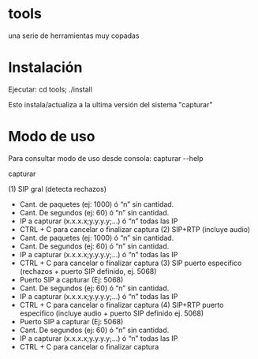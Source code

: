 # tools
una serie de herramientas muy copadas

# Instalación

Ejecutar:
cd tools; ./install

Esto instala/actualiza a la ultima versión del sistema "capturar"

# Modo de uso

Para consultar modo de uso desde consola:
capturar --help

capturar

(1) SIP gral (detecta rechazos)
- Cant. de paquetes (ej: 1000) ó “n” sin cantidad.
- Cant. De segundos (ej: 60) ó “n” sin cantidad.
- IP a capturar (x.x.x.x;y.y.y.y;...) ó “n” todas las IP
- CTRL + C para cancelar o finalizar captura
(2) SIP+RTP (incluye audio)
- Cant. de paquetes (ej: 1000) ó “n” sin cantidad.
- Cant. De segundos (ej: 60) ó “n” sin cantidad.
- IP a capturar (x.x.x.x;y.y.y.y;...) ó “n” todas las IP
- CTRL + C para cancelar o finalizar captura
(3) SIP puerto especifico (rechazos + puerto SIP definido, ej. 5068)
- Puerto SIP a capturar (Ej: 5068)
- Cant. De segundos (ej: 60) ó “n” sin cantidad.
- IP a capturar (x.x.x.x;y.y.y.y;...) ó “n” todas las IP
- CTRL + C para cancelar o finalizar captura
(4) SIP+RTP puerto especifico (incluye audio + puerto SIP definido ej. 5068)
- Puerto SIP a capturar (Ej: 5068)
- Cant. De segundos (ej: 60) ó “n” sin cantidad.
- IP a capturar (x.x.x.x;y.y.y.y;...) ó “n” todas las IP
- CTRL + C para cancelar o finalizar captura
